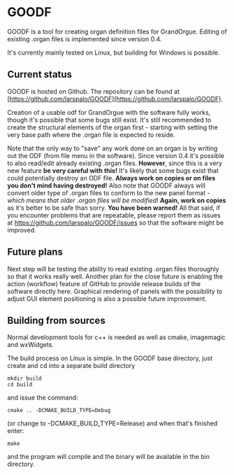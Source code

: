 # GOODF

GOODF is a tool for creating organ definition files for GrandOrgue. Editing of existing .organ files is implemented since version 0.4.

It's currently mainly tested on Linux, but building for Windows is possible.

## Current status
GOODF is hosted on Github. The repository can be found at [https://github.com/larspalo/GOODF](https://github.com/larspalo/GOODF).

Creation of a usable odf for GrandOrgue with the software fully works, though it's possible that some bugs still exist. It's still recommended to create the structural elements of the organ first - starting with setting the very base path where the .organ file is expected to reside.

Note that the only way to "save" any work done on an organ is by writing out the ODF (from file menu in the software). Since version 0.4 it's possible to also read/edit already existing .organ files. **However**, since this is a very new feature **be very careful with this!** It's likely that some bugs exist that could potentially destroy an ODF file. **Always work on copies or on files you don't mind having destroyed!** Also note that GOODF always will convert older type of .organ files to conform to the new panel format - *which means that older .organ files will be modified*! **Again, work on copies** as it's better to be safe than sorry. **You have been warned!** All that said, if you encounter problems that are repeatable, please report them as issues at https://github.com/larspalo/GOODF/issues so that the software might be improved.

## Future plans
Next step will be testing the ability to read existing .organ files thoroughly so that it works really well. Another plan for the close future is enabling the action (workflow) feature of GitHub to provide release builds of the software directly here. Graphical rendering of panels with the possibility to adjust GUI element positioning is also a possible future improvement.

## Building from sources
Normal development tools for c++ is needed as well as cmake, imagemagic and wxWidgets.

The build process on Linux is simple. In the GOODF base directory, just create and cd into a separate build directory

```
mkdir build
cd build
```

and issue the command:

```
cmake .. -DCMAKE_BUILD_TYPE=Debug
```

(or change to -DCMAKE_BUILD_TYPE=Release) and when that's finished enter:

```
make
```

and the program will compile and the binary will be available in the bin directory.
